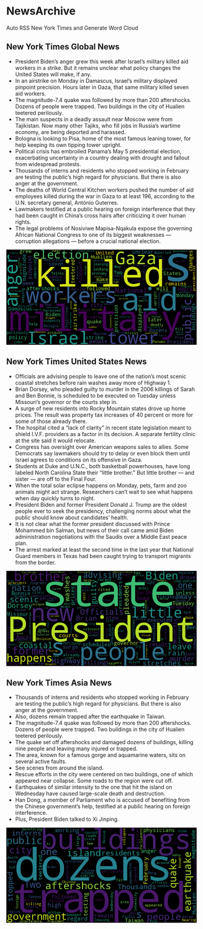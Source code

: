 # NewsArchive
Auto RSS New York Times and Generate Word Cloud

## New York Times Global News
* President Biden’s anger grew this week after Israel’s military killed aid workers in a strike. But it remains unclear what policy changes the United States will make, if any.
* In an airstrike on Monday in Damascus, Israel’s military displayed pinpoint precision. Hours later in Gaza, that same military killed seven aid workers.
* The magnitude-7.4 quake was followed by more than 200 aftershocks. Dozens of people were trapped. Two buildings in the city of Hualien teetered perilously.
* The main suspects in a deadly assault near Moscow were from Tajikistan. Now many other Tajiks, who fill jobs in Russia’s wartime economy, are being deported and harassed.
* Bologna is looking to Pisa, home of the most famous leaning tower, for help keeping its own tipping tower upright.
* Political crisis has embroiled Panama’s May 5 presidential election, exacerbating uncertainty in a country dealing with drought and fallout from widespread protests.
* Thousands of interns and residents who stopped working in February are testing the public’s high regard for physicians. But there is also anger at the government.
* The deaths of World Central Kitchen workers pushed the number of aid employees killed during the war in Gaza to at least 196, according to the U.N. secretary general, António Guterres.
* Lawmakers testified at a public hearing on foreign interference that they had been caught in China’s cross hairs after criticizing it over human rights.
* The legal problems of Nosiviwe Mapisa-Nqakula expose the governing African National Congress to one of its biggest weaknesses — corruption allegations — before a crucial national election.

![Global](./global.png)
## New York Times United States News
* Officials are advising people to leave one of the nation’s most scenic coastal stretches before rain washes away more of Highway 1.
* Brian Dorsey, who pleaded guilty to murder in the 2006 killings of Sarah and Ben Bonnie, is scheduled to be executed on Tuesday unless Missouri’s governor or the courts step in.
* A surge of new residents into Rocky Mountain states drove up home prices. The result was property tax increases of 40 percent or more for some of those already there.
* The hospital cited a “lack of clarity” in recent state legislation meant to shield I.V.F. providers as a factor in its decision. A separate fertility clinic at the site said it would relocate.
* Congress has oversight over American weapons sales to allies. Some Democrats say lawmakers should try to delay or even block them until Israel agrees to conditions on its offensive in Gaza.
* Students at Duke and U.N.C., both basketball powerhouses, have long labeled North Carolina State their “little brother.” But little brother — and sister — are off to the Final Four.
* When the total solar eclipse happens on Monday, pets, farm and zoo animals might act strange. Researchers can’t wait to see what happens when day quickly turns to night.
* President Biden and former President Donald J. Trump are the oldest people ever to seek the presidency, challenging norms about what the public should know about candidates’ health.
* It is not clear what the former president discussed with Prince Mohammed bin Salman, but news of their call came amid Biden administration negotiations with the Saudis over a Middle East peace plan.
* The arrest marked at least the second time in the last year that National Guard members in Texas had been caught trying to transport migrants from the border.

![US](./usnews.png)
## New York Times Asia News
* Thousands of interns and residents who stopped working in February are testing the public’s high regard for physicians. But there is also anger at the government.
* Also, dozens remain trapped after the earthquake in Taiwan.
* The magnitude-7.4 quake was followed by more than 200 aftershocks. Dozens of people were trapped. Two buildings in the city of Hualien teetered perilously.
* The quake set off aftershocks and damaged dozens of buildings, killing nine people and leaving many injured or trapped.
* The area, known for a famous gorge and aquamarine waters, sits on several active faults.
* See scenes from around the island.
* Rescue efforts in the city were centered on two buildings, one of which appeared near collapse. Some roads to the region were cut off.
* Earthquakes of similar intensity to the one that hit the island on Wednesday have caused large-scale death and destruction.
* Han Dong, a member of Parliament who is accused of benefiting from the Chinese government’s help, testified at a public hearing on foreign interference.
* Plus, President Biden talked to Xi Jinping.

![Asian](./asian.png)
